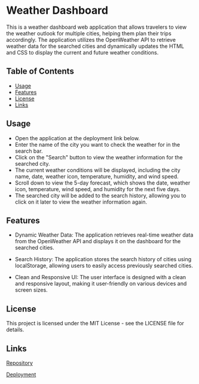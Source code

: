 # Weather Dashboard

This is a weather dashboard web application that allows travelers to view the weather outlook for multiple cities, helping them plan their trips accordingly. The application utilizes the OpenWeather API to retrieve weather data for the searched cities and dynamically updates the HTML and CSS to display the current and future weather conditions.

## Table of Contents

- [Usage](#usage)
- [Features](#features)
- [License](#license)
- [Links](#links)

## Usage

- Open the application at the deployment link below.
- Enter the name of the city you want to check the weather for in the search bar.
- Click on the "Search" button to view the weather information for the searched city.
- The current weather conditions will be displayed, including the city name, date, weather icon, temperature, humidity, and wind speed.
- Scroll down to view the 5-day forecast, which shows the date, weather icon, temperature, wind speed, and humidity for the next five days.
- The searched city will be added to the search history, allowing you to click on it later to view the weather information again.

## Features

- Dynamic Weather Data: The application retrieves real-time weather data from the OpenWeather API and displays it on the dashboard for the searched cities.

- Search History: The application stores the search history of cities using localStorage, allowing users to easily access previously searched cities.

- Clean and Responsive UI: The user interface is designed with a clean and responsive layout, making it user-friendly on various devices and screen sizes.

## License

This project is licensed under the MIT License - see the LICENSE file for details.

## Links

[Repository](https://github.com/josejrod07/weather-dash.git)

[Deployment]()
